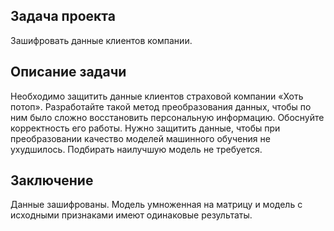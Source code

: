 ## Задача проекта

Зашифровать данные клиентов компании.

## Описание задачи

Необходимо защитить данные клиентов страховой компании «Хоть потоп». Разработайте такой метод преобразования данных, чтобы по ним было сложно восстановить персональную информацию. Обоснуйте корректность его работы. Нужно защитить данные, чтобы при преобразовании качество моделей машинного обучения не ухудшилось. Подбирать наилучшую модель не требуется.

## Заключение

Данные зашифрованы. Модель умноженная на матрицу и модель с исходными признаками имеют одинаковые результаты.
